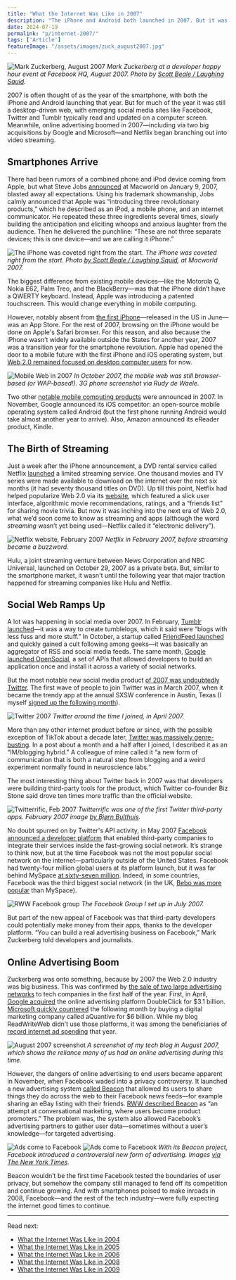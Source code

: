 ```yaml
---
title: "What the Internet Was Like in 2007"
description: "The iPhone and Android both launched in 2007. But it was still a desktop web, with social networking sites like Facebook, Twitter and Tumblr keeping people glued to their computer screens."
date: 2024-07-19
permalink: "p/internet-2007/"
tags: ['Article']
featureImage: "/assets/images/zuck_august2007.jpg"
---
```


![Mark Zuckerberg, August 2007](/assets/images/zuck_august2007.jpg)
*Mark Zuckerberg at a developer happy hour event at Facebook HQ, August 2007. Photo by [Scott Beale / Laughing Squid](https://laughingsquid.com/lunch-20-developer-happy-hour-at-facebook/).*

2007 is often thought of as the year of the smartphone, with both the iPhone and Android launching that year. But for much of the year it was still a desktop-driven web, with emerging social media sites like Facebook, Twitter and Tumblr typically read and updated on a computer screen. Meanwhile, online advertising boomed in 2007—including via two big acquisitions by Google and Microsoft—and Netflix began branching out into video streaming.

## Smartphones Arrive

There had been rumors of a combined phone and iPod device coming from Apple, but what Steve Jobs [announced](https://www.youtube.com/watch?v=wGoM_wVrwng) at Macworld on January 9, 2007, blasted away all expectations. Using his trademark showmanship, Jobs calmly announced that Apple was “introducing three revolutionary products,” which he described as an iPod, a mobile phone, and an internet communicator. He repeated these three ingredients several times, slowly building the anticipation and eliciting whoops and anxious laughter from the audience. Then he delivered the punchline: “These are not three separate devices; this is one device—and we are calling it iPhone.”

![The iPhone was coveted right from the start.](/assets/images/353229780_fe7be7cb3d_o.jpg)
*The iPhone was coveted right from the start. Photo [by Scott Beale / Laughing Squid](https://laughingsquid.com/macworld-2007-photos/), at Macworld 2007.*

The biggest difference from existing mobile devices—like the Motorola Q, Nokia E62, Palm Treo, and the BlackBerry—was that the iPhone didn’t have a QWERTY keyboard. Instead, Apple was introducing a patented touchscreen. This would change everything in mobile computing.

However, notably absent from [the first iPhone](/p/021-iphone-debut-2007-rww-network/)—released in the US in June—was an App Store. For the rest of 2007, browsing on the iPhone would be done on Apple's Safari browser. For this reason, and also because the iPhone wasn’t widely available outside the States for another year, 2007 was a transition year for the smartphone revolution. Apple had opened the door to a mobile future with the first iPhone and iOS operating system, but [Web 2.0 remained focused on desktop computer users](/p/024-readwriteweb-key-hire-hustle-culture/) for now.

![Mobile Web in 2007](/assets/images/mobile20_2007.jpg)
*In October 2007, the mobile web was still browser-based (or WAP-based!). 3G phone screenshot via Rudy de Waele.*

Two other [notable mobile computing products](/p/026-rww-redesign-2007-crunchies/) were announced in 2007. In November, Google announced its iOS competitor: an open-source mobile operating system called Android (but the first phone running Android would take almost another year to arrive). Also, Amazon announced its eReader product, Kindle. 

## The Birth of Streaming

Just a week after the iPhone announcement, a DVD rental service called Netflix [launched](https://web.archive.org/web/20071018042331/http://www.netflix.com/MediaCenter?id=5384) a limited streaming service. One thousand movies and TV series were made available to download on the internet over the next six months (it had seventy thousand titles on DVD). Up till this point, Netflix had helped popularize Web 2.0 via its [website](https://web.archive.org/web/20070211020657/http://www.netflix.com/MediaCenter?id=5379&hnjr=8), which featured a slick user interface, algorithmic movie recommendations, ratings, and a “friends list” for sharing movie trivia. But now it was inching into the next era of Web 2.0, what we’d soon come to know as streaming and apps (although the word *streaming* wasn’t yet being used—Netflix called it “electronic delivery”).

![Netflix website, February 2007](/assets/images/netflix_feb07.jpg)
*Netflix in February 2007, before streaming became a buzzword.*

Hulu, a joint streaming venture between News Corporation and NBC Universal, launched on October 29, 2007 as a private beta. But, similar to the smartphone market, it wasn't until the following year that major traction happened for streaming companies like Hulu and Netflix.

## Social Web Ramps Up

A lot was happening in social media over 2007. In February, [Tumblr launched](/p/the-golden-age-of-microblogging/)—it was a way to create tumblelogs, which it said were “blogs with less fuss and more stuff.” In October, a startup called [FriendFeed launched](/p/025-health-problems-server-issues/) and quickly gained a cult following among geeks—it was basically an aggregator of RSS and social media feeds. The same month, [Google launched OpenSocial](https://web.archive.org/web/20080112102649/http://www.readwriteweb.com/archives/confirmed_myspace_join_opensocial.php), a set of APIs that allowed developers to build an application once and install it across a variety of social networks. 

But the most notable new social media product [of 2007 was undoubtedly Twitter](/p/twitter-in-2007-the-open-platform/). The first wave of people to join Twitter was in March 2007, when it became the trendy app at the annual SXSW conference in Austin, Texas (I myself [signed up the following month](/p/022-web20-expo-2007/)).

![Twitter 2007](/assets/images/twitter-20april2007.png)
*Twitter around the time I joined, in April 2007.*

More than any other internet product before or since, with the possible exception of TikTok about a decade later, [Twitter was massively genre-busting](/p/twitter-in-2007-key-facts/). In a post about a month and a half after I joined, I described it as an “IM/blogging hybrid.” A colleague of mine called it “a new form of communication that is both a natural step from blogging and a weird experiment normally found in neuroscience labs.”

The most interesting thing about Twitter back in 2007 was that developers were building third-party tools for the product, which Twitter co-founder Biz Stone said drove ten times more traffic than the official website.

![Twitterrific, Feb 2007](/assets/images/402616454_27c54de2b7_o.jpg)
*Twitterrific was one of the first Twitter third-party apps. February 2007 image [by Bjørn Bulthuis](https://www.flickr.com/photos/bjornb/402616454/).*

No doubt spurred on by Twitter's API activity, in May 2007 [Facebook announced a developer platform](https://web.archive.org/web/20070527115417/http://www.readwriteweb.com/archives/facebook_grows_up.php) that enabled third-party companies to integrate their services inside the fast-growing social network. It’s strange to think now, but at the time Facebook was not the most popular social network on the internet—particularly outside of the United States. Facebook had twenty-four million global users at its platform launch, but it was far behind MySpace [at sixty-seven million](https://www.nytimes.com/2007/05/25/technology/25social.html?ex=1337745600&en=f2f174b3138314fe&ei=5088&partner=rssnyt&emc=rss). Indeed, in some countries, Facebook was the third biggest social network (in the UK, [Bebo was more popular](https://www.zdnet.com/article/bebo-overtakes-myspace-in-the-uk/) than MySpace). 

![RWW Facebook group](/assets/images/facebook_rww_jul2007.png)
*The Facebook Group I set up in July 2007.*

But part of the new appeal of Facebook was that third-party developers could potentially make money from their apps, thanks to the developer platform. “You can build a real advertising business on Facebook,” Mark Zuckerberg told developers and journalists.

## Online Advertising Boom

Zuckerberg was onto something, because by 2007 the Web 2.0 industry was big business. This was confirmed by [the sale of two large advertising networks](/p/023-microsoft-mix-2007/) to tech companies in the first half of the year. First, in April, [Google acquired](https://web.archive.org/web/20070416003802/http://www.readwriteweb.com/archives/google_to_acquire_doubleclick.php) the online advertising platform DoubleClick for $3.1 billion. [Microsoft quickly countered](https://web.archive.org/web/20080111145106/http://www.readwriteweb.com/archives/microsoft_gets.php) the following month by buying a digital marketing company called aQuantive for $6 billion. While my blog ReadWriteWeb didn’t use those platforms, it was among the beneficiaries of [record internet ad spending](https://money.cnn.com/2007/06/06/news/companies/onlineads/index.htm) that year.

![August 2007 screenshot](/assets/images/aug07_screenshot.jpg)
*A screenshot of my tech blog in August 2007, which shows the reliance many of us had on online advertising during this time.*

However, the dangers of online advertising to end users became apparent in November, when Facebook waded into a privacy controversy. It launched a new advertising system [called Beacon](/p/025-health-problems-server-issues/) that allowed its users to share things they do across the web to their Facebook news feeds—for example sharing an eBay listing with their friends. [RWW described Beacon](https://web.archive.org/web/20071209164831/http://www.readwriteweb.com/archives/facebook_unveils_ad_strategy.php) as “an attempt at conversational marketing, where users become product promoters.” The problem was, the system also allowed Facebook’s advertising partners to gather user data—sometimes without a user’s knowledge—for targeted advertising.

![Ads come to Facebook](/assets/images/americangangster.533.jpg)
![Ads come to Facebook](/assets/images/blockbuster.533.jpg)
*With its Beacon project, Facebook introduced a controversial new form of advertising. Images [via The New York Times](https://archive.nytimes.com/bits.blogs.nytimes.com/2007/11/29/the-evolution-of-facebooks-beacon/).*

Beacon wouldn’t be the first time Facebook tested the boundaries of user privacy, but somehow the company still managed to fend off its competition and continue growing. And with smartphones poised to make inroads in 2008, Facebook—and the rest of the tech industry—were fully expecting the internet good times to continue.

* * *

Read next:
* [What the Internet Was Like in 2004](/p/internet-2004/)
* [What the Internet Was Like in 2005](/p/what-the-web-was-like-in-2005/)
* [What the Internet Was Like in 2006](/p/internet-2006/)
* [What the Internet Was Like in 2008](/p/internet-2008/)
* [What the Internet Was Like in 2009](/p/internet-2009/)
